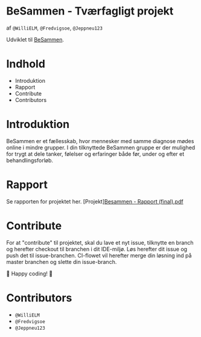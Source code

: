# BeSammen - Tværfagligt projekt
af `@WilliELM`, `@Fredvigsoe`, `@Jeppneu123`


Udviklet til [BeSammen](https://besammen.com/).

# Indhold

- Introduktion
- Rapport
- Contribute
- Contributors

# Introduktion
BeSammen er et fællesskab, hvor mennesker med samme diagnose mødes online i mindre grupper. I din tilknyttede BeSammen gruppe er der mulighed for trygt at dele tanker, følelser og erfaringer både før, under og efter et behandlingsforløb.

# Rapport
Se rapporten for projektet her. [Projekt][Besammen - Rapport (final).pdf](https://github.com/WilliELM/BeSammen/files/11593304/Besammen.-.Rapport.final.pdf)


# Contribute
For at "contribute" til projektet, skal du lave et nyt issue, tilknytte en branch og herefter checkout til branchen i dit IDE-miljø. Løs herefter dit issue og push det til issue-branchen.
CI-flowet vil herefter merge din løsning ind på master branchen og slette din issue-branch. 

🎉 Happy coding! 🎉

# Contributors
- `@WilliELM` 
- `@Fredvigsoe`
- `@Jeppneu123`

